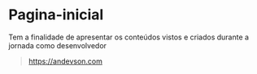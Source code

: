 # Pagina-inicial
 Tem a finalidade de apresentar os conteúdos vistos e criados durante a jornada como desenvolvedor
 >https://andevson.com
